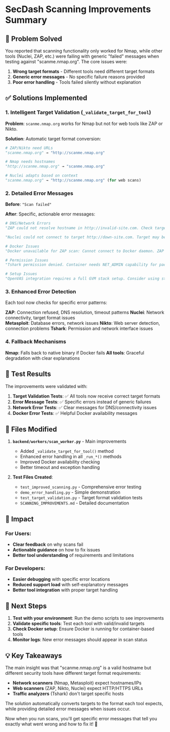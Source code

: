 # SecDash Scanning Improvements Summary

## 🎯 Problem Solved

You reported that scanning functionality only worked for Nmap, while other tools (Nuclei, ZAP, etc.) were failing with generic "failed" messages when testing against "scanme.nmap.org". The core issues were:

1. **Wrong target formats** - Different tools need different target formats
2. **Generic error messages** - No specific failure reasons provided  
3. **Poor error handling** - Tools failed silently without explanation

## ✅ Solutions Implemented

### 1. Intelligent Target Validation (`_validate_target_for_tool`)

**Problem**: `scanme.nmap.org` works for Nmap but not for web tools like ZAP or Nikto.

**Solution**: Automatic target format conversion:
```python
# ZAP/Nikto need URLs
"scanme.nmap.org" → "http://scanme.nmap.org"

# Nmap needs hostnames  
"http://scanme.nmap.org" → "scanme.nmap.org"

# Nuclei adapts based on context
"scanme.nmap.org" → "http://scanme.nmap.org" (for web scans)
```

### 2. Detailed Error Messages

**Before**: `"Scan failed"`

**After**: Specific, actionable error messages:

```python
# DNS/Network Errors
"ZAP could not resolve hostname in http://invalid-site.com. Check target URL validity."

"Nuclei could not connect to target http://down-site.com. Target may be unreachable."

# Docker Issues  
"Docker unavailable for ZAP scan: Cannot connect to Docker daemon. ZAP requires Docker to run."

# Permission Issues
"Tshark permission denied. Container needs NET_ADMIN capability for packet capture."

# Setup Issues
"OpenVAS integration requires a full GVM stack setup. Consider using standalone OpenVAS VM."
```

### 3. Enhanced Error Detection

Each tool now checks for specific error patterns:

**ZAP**: Connection refused, DNS resolution, timeout patterns
**Nuclei**: Network connectivity, target format issues  
**Metasploit**: Database errors, network issues
**Nikto**: Web server detection, connection problems
**Tshark**: Permission and network interface issues

### 4. Fallback Mechanisms

**Nmap**: Falls back to native binary if Docker fails
**All tools**: Graceful degradation with clear explanations

## 🧪 Test Results

The improvements were validated with:

1. **Target Validation Tests**: ✅ All tools now receive correct target formats
2. **Error Message Tests**: ✅ Specific errors instead of generic failures  
3. **Network Error Tests**: ✅ Clear messages for DNS/connectivity issues
4. **Docker Error Tests**: ✅ Helpful Docker availability messages

## 📁 Files Modified

1. **`backend/workers/scan_worker.py`** - Main improvements
   - Added `_validate_target_for_tool()` method
   - Enhanced error handling in all `_run_*()` methods
   - Improved Docker availability checking
   - Better timeout and exception handling

2. **Test Files Created**:
   - `test_improved_scanning.py` - Comprehensive error testing
   - `demo_error_handling.py` - Simple demonstration
   - `test_target_validation.py` - Target format validation tests
   - `SCANNING_IMPROVEMENTS.md` - Detailed documentation

## 🎯 Impact

### For Users:
- **Clear feedback** on why scans fail
- **Actionable guidance** on how to fix issues
- **Better tool understanding** of requirements and limitations

### For Developers:
- **Easier debugging** with specific error locations
- **Reduced support load** with self-explanatory messages  
- **Better tool integration** with proper target handling

## 🚀 Next Steps

1. **Test with your environment**: Run the demo scripts to see improvements
2. **Validate specific tools**: Test each tool with valid/invalid targets
3. **Check Docker setup**: Ensure Docker is running for container-based tools
4. **Monitor logs**: New error messages should appear in scan status

## 💡 Key Takeaways

The main insight was that "scanme.nmap.org" is a valid hostname but different security tools have different target format requirements:

- **Network scanners** (Nmap, Metasploit) expect hostnames/IPs
- **Web scanners** (ZAP, Nikto, Nuclei) expect HTTP/HTTPS URLs  
- **Traffic analyzers** (Tshark) don't target specific hosts

The solution automatically converts targets to the format each tool expects, while providing detailed error messages when issues occur.

Now when you run scans, you'll get specific error messages that tell you exactly what went wrong and how to fix it! 🎉
